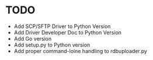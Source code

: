 # TODO

* Add SCP/SFTP Driver to Python Version
* Add Driver Developer Doc to Python Version
* Add Go version
* Add setup.py to Python version
* Add proper command-loine handling to rdbuploader.py

